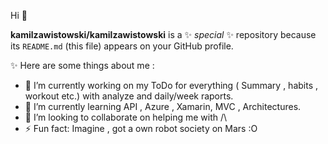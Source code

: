 Hi 👋


**kamilzawistowski/kamilzawistowski** is a ✨ _special_ ✨ repository because its `README.md` (this file) appears on your GitHub profile.

✨ Here are some things about me : 

- 🔭 I’m currently working on my ToDo for everything ( Summary , habits , workout etc.) with analyze and daily/week raports.
- 🌱 I’m currently learning API , Azure , Xamarin, MVC , Architectures.
- 👯 I’m looking to collaborate on helping me with /\
- ⚡ Fun fact: Imagine , got a own robot society on Mars :O

